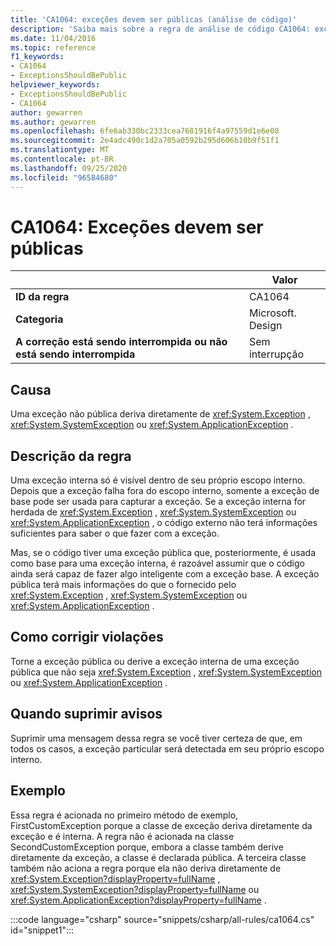 ```yaml
---
title: 'CA1064: exceções devem ser públicas (análise de código)'
description: 'Saiba mais sobre a regra de análise de código CA1064: exceções devem ser públicas'
ms.date: 11/04/2016
ms.topic: reference
f1_keywords:
- CA1064
- ExceptionsShouldBePublic
helpviewer_keywords:
- ExceptionsShouldBePublic
- CA1064
author: gewarren
ms.author: gewarren
ms.openlocfilehash: 6fe6ab330bc2333cea7681916f4a97559d1e6e08
ms.sourcegitcommit: 2e4adc490c1d2a705a0592b295d606b10b9f51f1
ms.translationtype: MT
ms.contentlocale: pt-BR
ms.lasthandoff: 09/25/2020
ms.locfileid: "96584680"
---
```

# <a name="ca1064-exceptions-should-be-public"></a>CA1064: Exceções devem ser públicas

| | Valor |
|-|-|
| **ID da regra** |CA1064|
| **Categoria** |Microsoft. Design|
| **A correção está sendo interrompida ou não está sendo interrompida** |Sem interrupção|

## <a name="cause"></a>Causa

Uma exceção não pública deriva diretamente de <xref:System.Exception> , <xref:System.SystemException> ou <xref:System.ApplicationException> .

## <a name="rule-description"></a>Descrição da regra

Uma exceção interna só é visível dentro de seu próprio escopo interno. Depois que a exceção falha fora do escopo interno, somente a exceção de base pode ser usada para capturar a exceção. Se a exceção interna for herdada de <xref:System.Exception> , <xref:System.SystemException> ou <xref:System.ApplicationException> , o código externo não terá informações suficientes para saber o que fazer com a exceção.

Mas, se o código tiver uma exceção pública que, posteriormente, é usada como base para uma exceção interna, é razoável assumir que o código ainda será capaz de fazer algo inteligente com a exceção base. A exceção pública terá mais informações do que o fornecido pelo <xref:System.Exception> , <xref:System.SystemException> ou <xref:System.ApplicationException> .

## <a name="how-to-fix-violations"></a>Como corrigir violações

Torne a exceção pública ou derive a exceção interna de uma exceção pública que não seja <xref:System.Exception> , <xref:System.SystemException> ou <xref:System.ApplicationException> .

## <a name="when-to-suppress-warnings"></a>Quando suprimir avisos

Suprimir uma mensagem dessa regra se você tiver certeza de que, em todos os casos, a exceção particular será detectada em seu próprio escopo interno.

## <a name="example"></a>Exemplo

Essa regra é acionada no primeiro método de exemplo, FirstCustomException porque a classe de exceção deriva diretamente da exceção e é interna. A regra não é acionada na classe SecondCustomException porque, embora a classe também derive diretamente da exceção, a classe é declarada pública. A terceira classe também não aciona a regra porque ela não deriva diretamente de <xref:System.Exception?displayProperty=fullName> , <xref:System.SystemException?displayProperty=fullName> ou <xref:System.ApplicationException?displayProperty=fullName> .

:::code language="csharp" source="snippets/csharp/all-rules/ca1064.cs" id="snippet1":::
